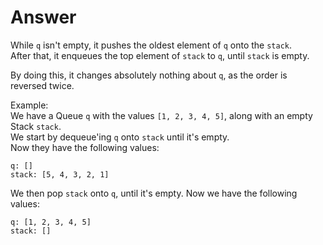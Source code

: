 # Answer

While `q` isn't empty, it pushes the oldest element of `q` onto the `stack`.  
After that, it enqueues the top element of `stack` to `q`, until `stack` is empty.

By doing this, it changes absolutely nothing about `q`, as the order is reversed twice.


Example:  
We have a Queue `q` with the values `[1, 2, 3, 4, 5]`, along with an empty Stack `stack`.  
We start by dequeue'ing `q` onto `stack` until it's empty.  
Now they have the following values:  

```
q: []  
stack: [5, 4, 3, 2, 1] 
```

We then pop `stack` onto `q`, until it's empty. Now we have the following values:  

```
q: [1, 2, 3, 4, 5]  
stack: [] 
```